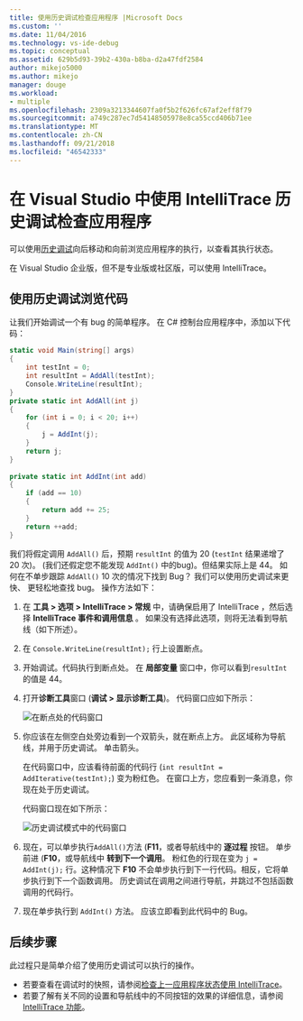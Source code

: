 ```yaml
---
title: 使用历史调试检查应用程序 |Microsoft Docs
ms.custom: ''
ms.date: 11/04/2016
ms.technology: vs-ide-debug
ms.topic: conceptual
ms.assetid: 629b5d93-39b2-430a-b8ba-d2a47fdf2584
author: mikejo5000
ms.author: mikejo
manager: douge
ms.workload:
- multiple
ms.openlocfilehash: 2309a3213344607fa0f5b2f626fc67af2eff8f79
ms.sourcegitcommit: a749c287ec7d54148505978e8ca55ccd406b71ee
ms.translationtype: MT
ms.contentlocale: zh-CN
ms.lasthandoff: 09/21/2018
ms.locfileid: "46542333"
---
```

# <a name="inspect-your-app-with-intellitrace-historical-debugging-in-visual-studio"></a>在 Visual Studio 中使用 IntelliTrace 历史调试检查应用程序
可以使用[历史调试](../debugger/historical-debugging.md)向后移动和向前浏览应用程序的执行，以查看其执行状态。  
  
在 Visual Studio 企业版，但不是专业版或社区版，可以使用 IntelliTrace。  
  
## <a name="navigate-your-code-with-historical-debugging"></a>使用历史调试浏览代码  
 让我们开始调试一个有 bug 的简单程序。 在 C# 控制台应用程序中，添加以下代码：  
  
```csharp  
static void Main(string[] args)  
{  
    int testInt = 0;  
    int resultInt = AddAll(testInt);  
    Console.WriteLine(resultInt);  
}  
private static int AddAll(int j)  
{  
    for (int i = 0; i < 20; i++)  
    {  
        j = AddInt(j);  
    }  
    return j;  
}  
  
private static int AddInt(int add)  
{  
    if (add == 10)  
    {  
        return add += 25;  
    }  
    return ++add;  
}  
```  
  
 我们将假定调用 `AddAll()` 后，预期 `resultInt` 的值为 20 (`testInt` 结果递增了 20 次)。 (我们还假定您不能发现 `AddInt()` 中的bug)。但结果实际上是 44。 如何在不单步跟踪 `AddAll()` 10 次的情况下找到 Bug？ 我们可以使用历史调试来更快、 更轻松地查找 bug。 操作方法如下：  
  
1.  在 **工具 > 选项 > IntelliTrace > 常规** 中，请确保启用了 IntelliTrace ，然后选择 **IntelliTrace 事件和调用信息** 。 如果没有选择此选项，则将无法看到导航线（如下所述）。  
  
2.  在 `Console.WriteLine(resultInt);` 行上设置断点。  
  
3.  开始调试。代码执行到断点处。 在 **局部变量** 窗口中，你可以看到`resultInt` 的值是 44。  
  
4.  打开**诊断工具**窗口 (**调试 > 显示诊断工具**)。 代码窗口应如下所示：  
  
     ![在断点处的代码窗口](../debugger/media/historicaldebuggingbreakpoint.png "HistoricalDebuggingBreakpoint")  
  
5.  你应该在左侧空白处旁边看到一个双箭头，就在断点上方。 此区域称为导航线，并用于历史调试。 单击箭头。  
  
     在代码窗口中，应该看待前面的代码行 (`int resultInt = AddIterative(testInt);`) 变为粉红色。 在窗口上方，您应看到一条消息，你现在处于历史调试。  
  
     代码窗口现在如下所示：  
  
     ![历史调试模式中的代码窗口](../debugger/media/historicaldebuggingback.png "HistoricalDebuggingBack")  
  
6.  现在，可以单步执行`AddAll()`方法 (**F11**，或者导航线中的 **逐过程** 按钮。 单步前进 (**F10**，或导航线中 **转到下一个调用**。 粉红色的行现在变为 `j = AddInt(j);` 行。这种情况下 **F10** 不会单步执行到下一行代码。相反，它将单步执行到下一个函数调用。 历史调试在调用之间进行导航，并跳过不包括函数调用的代码行。  
  
7.  现在单步执行到 `AddInt()` 方法。 应该立即看到此代码中的 Bug。  

## <a name="next-steps"></a>后续步骤

此过程只是简单介绍了使用历史调试可以执行的操作。

- 若要查看在调试时的快照，请参阅[检查上一应用程序状态使用 IntelliTrace](../debugger/view-historical-application-state.md)。
- 若要了解有关不同的设置和导航线中的不同按钮的效果的详细信息，请参阅[IntelliTrace 功能](../debugger/intellitrace-features.md)。